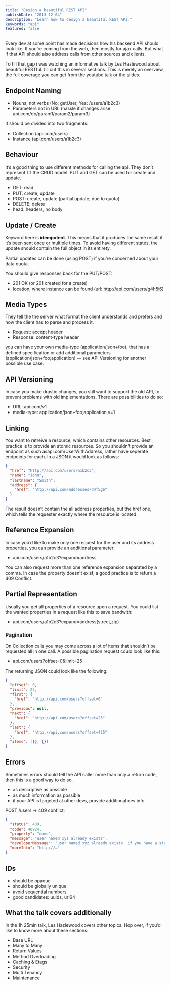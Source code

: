 ```yaml
---
title: "Design a beautiful REST API"
publishDate: "2013-12-04"
description: "Learn how to design a beautiful REST API."
keywords: "api"
featured: false
---
```


Every dev at some point has made decisions how his backend API should look like. If you’re coming from the web, then mostly for ajax calls. But what if that API should also address calls from other sources and clients.

To fill that gap i was watching an informative talk by Les Hazlewood about beautiful RESTful. I’ll cut this in several sections. This is merely an overview, the full coverage you can get from the youtube talk or the slides.

## Endpoint Naming

- Nouns, not verbs (No: getUser, Yes: /users/a1b2c3)
- Parameters not in URL (hassle if changes arise api.com/do/param1/param2/param3)

It should be divided into two fragments:

- Collection (api.com/users)
- Instance (api.com/users/a1b2c3)

## Behaviour

It’s a good thing to use different methods for calling the api. They don’t represent 1:1 the CRUD model. PUT and GET can be used for create and update.

- GET: read
- PUT: create, update
- POST: create, update (partial update, due to quota)
- DELETE: delete
- head: headers, no body

## Update / Create

Keyword here is **idempotent**. This means that it produces the same result if it’s been sent once or multiple times. To avoid having different states, the update should contain the full object in its entirety.

Partial updates can be done (using POST) if you’re concerned about your data quota.

You should give responses back for the PUT/POST:

- 201 OK (or 201 created for a create)
- location, where instance can be found (url: http://api.com/users/g4h5i6)

## Media Types

They tell the the server what format the client understands and prefers and how the client has to parse and process it.

- Request: accept header
- Response: content-type header

you can have your own media-type (application/json+foo), that has a defined specification or add additional parameters (application/json+foo;application) — see API Versioning for another possible use case.

## API Versioning

In case you make drastic changes, you still want to support the old API, to prevent problems with old implementations. There are possibilities to do so:

- URL: api.com/v1
- media-type: application/json+foo;application,v=1

## Linking

You want to retreive a resource, which contains other resources. Best practice is to provide an atomic resources. So you shouldn’t provide an endpoint as such asapi.com/UserWithAddress, rather have seperate endpoints for each. In a JSON it would look as follows:

```json
{
  "href": "http://api.com/users/a1b2c3",
  "name": "John",
  "lastname": "Smith",
  "address": {
    "href": "http://api.com/addresses/d4f5g6"
  }
}
```

The result doesn’t contain the all address properties, but the href one, which tells the requester exactly where the resource is located.

## Reference Expansion

In case you’d like to make only one request for the user and its address properties, you can provide an additional parameter:

- api.com/users/a1b2c3?expand=address

You can also request more than one reference expansion separated by a comma. In case the property doesn’t exist, a good practice is to return a 409 Conflict.

## Partial Representation

Usually you get all properties of a resource upon a request. You could list the wanted properties in a request like this to save bandwith:

- api.com/users/a1b2c3?expand=address(street,zip)

### Pagination

On Collection calls you may come across a lot of items that shouldn’t be requested all in one call. A possible pagination request could look like this:

- api.com/users?offset=0&limit=25

The returning JSON could look like the following:

```json
{
  "offset": 0,
  "limit": 25,
  "first": {
    "href": "http://api.com/users?offset=0"
  },
  "previous": null,
  "next": {
    "href": "http://api.com/users?offset=25"
  },
  "last": {
    "href": "http://api.com/users?offset=425"
  },
  "items": [{}, {}]
}
```

## Errors

Sometimes errors should tell the API caller more than only a return code, then this is a good way to do so.

- as descriptive as possible
- as much information as possible
- if your API is targeted at other devs, provide additional dev info

POST /users → 409 conflict:

```json
{
  "status": 409,
  "code": 40924,
  "property": "name",
  "message": "user named xyz already exists",
  "developerMessage": "user named xyz already exists. if you have a stale local cache, please expire it now",
  "moreInfo": "http://…"
}
```

## IDs

- should be opaque
- should be globally unique
- avoid sequential numbers
- good candidates: uuids, url64

## What the talk covers additionally

In the 1h 25min talk, Les Hazlewood covers other topics. Hop over, if you’d like to know more about these sections:

- Base URL
- Many to Many
- Return Values
- Method Overloading
- Caching & Etags
- Security
- Multi Tenancy
- Maintenance
